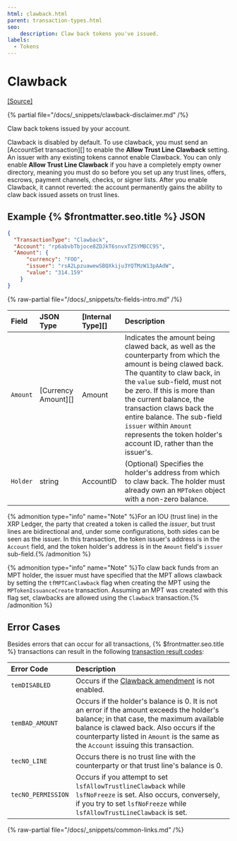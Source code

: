 ```yaml
---
html: clawback.html
parent: transaction-types.html
seo:
    description: Claw back tokens you've issued.
labels:
  - Tokens
---
```

# Clawback

[[Source]](https://github.com/XRPLF/rippled/blob/master/src/xrpld/app/tx/detail/Clawback.cpp "Source")

{% partial file="/docs/_snippets/clawback-disclaimer.md" /%}

Claw back tokens issued by your account.

Clawback is disabled by default. To use clawback, you must send an [AccountSet transaction][] to enable the **Allow Trust Line Clawback** setting. An issuer with any existing tokens cannot enable Clawback. You can only enable **Allow Trust Line Clawback** if you have a completely empty owner directory, meaning you must do so before you set up any trust lines, offers, escrows, payment channels, checks, or signer lists.  After you enable Clawback, it cannot reverted: the account permanently gains the ability to claw back issued assets on trust lines.

## Example {% $frontmatter.seo.title %} JSON

```json
{
  "TransactionType": "Clawback",
  "Account": "rp6abvbTbjoce8ZDJkT6snvxTZSYMBCC9S",
  "Amount": {
      "currency": "FOO",
      "issuer": "rsA2LpzuawewSBQXkiju3YQTMzW13pAAdW",
      "value": "314.159"
    }
}
```

{% raw-partial file="/docs/_snippets/tx-fields-intro.md" /%}

| Field              | JSON Type | [Internal Type][] | Description       |
|:-------------------|:----------|:------------------|:------------------|
| `Amount`           | [Currency Amount][]  | Amount |Indicates the amount being clawed back, as well as the counterparty from which the amount is being clawed back. The quantity to claw back, in the `value` sub-field, must not be zero. If this is more than the current balance, the transaction claws back the entire balance. The sub-field `issuer` within `Amount` represents the token holder's account ID, rather than the issuer's.|
| `Holder`    | string    | AccountID          | (Optional) Specifies the holder's address from which to claw back. The holder must already own an `MPToken` object with a non-zero balance. |

{% admonition type="info" name="Note" %}For an IOU (trust line) in the XRP Ledger, the party that created a token is called the _issuer_, but trust lines are bidirectional and, under some configurations, both sides can be seen as the issuer. In this transaction, the token issuer's address is in the `Account` field, and the token holder's address is in the `Amount` field's `issuer` sub-field.{% /admonition %}

{% admonition type="info" name="Note" %}To claw back funds from an MPT holder, the issuer must have specified that the MPT allows clawback by setting the `tfMPTCanClawback` flag when creating the MPT using the `MPTokenIssuanceCreate` transaction. Assuming an MPT was created with this flag set, clawbacks are allowed using the `Clawback` transaction.{% /admonition %}


## Error Cases

Besides errors that can occur for all transactions, {% $frontmatter.seo.title %} transactions can result in the following [transaction result codes](../transaction-results/index.md):

| Error Code | Description |
|:-----------|:------------|
| `temDISABLED` | Occurs if the [Clawback amendment](/resources/known-amendments.md#clawback) is not enabled. |
| `temBAD_AMOUNT` | Occurs if the holder's balance is 0. It is not an error if the amount exceeds the holder's balance; in that case, the maximum available balance is clawed back. Also occurs if the counterparty listed in `Amount` is the same as the `Account` issuing this transaction. |
| `tecNO_LINE` | Occurs there is no trust line with the counterparty or that trust line's balance is 0. |
| `tecNO_PERMISSION` | Occurs if you attempt to set `lsfAllowTrustlineClawback` while `lsfNoFreeze` is set. Also occurs, conversely, if you try to set `lsfNoFreeze` while `lsfAllowTrustLineClawback` is set. |

{% raw-partial file="/docs/_snippets/common-links.md" /%}

